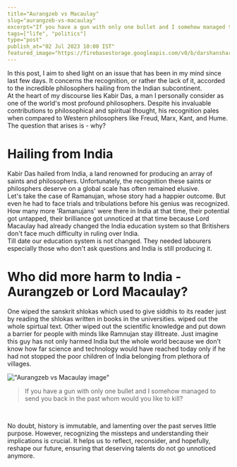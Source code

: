 ```yaml
---
title="Aurangzeb vs Macaulay"
slug="aurangzeb-vs-macaulay"
excerpt="If you have a gun with only one bullet and I somehow managed to send you back in the past whom would you like to kill?"
tags=["life", "politics"]
type="post"
publish_at="02 Jul 2023 10:00 IST"
featured_image="https://firebasestorage.googleapis.com/v0/b/darshansharma-ur.appspot.com/o/images%2FAurangzeb-vs-Macaulay.jpeg?alt=media&token=f32923b5-cc4f-49ee-b605-ce698801aabb"
---
```




In this post, I aim to shed light on an issue that has been in my mind since last few days. It concerns the recognition, or rather the lack of it, accorded to the incredible philosophers hailing from the Indian subcontinent.
<br>
At the heart of my discourse lies Kabir Das, a man I personally consider as one of the world's most profound philosophers. Despite his invaluable contributions to philosophical and spiritual thought, his recognition pales when compared to Western philosophers like Freud, Marx, Kant, and Hume. The question that arises is - why?

# Hailing from India
Kabir Das hailed from India, a land renowned for producing an array of saints and philosophers. Unfortunately, the recognition these saints or philosphers deserve on a global scale has often remained elusive.
<br>
Let's take the case of Ramanujan, whose story had a happier outcome. But even he had to face trials and tribulations before his genius was recognized. How many more 'Ramanujans' were there in India at that time, their potential got untapped, their brilliance got unnoticed at that time because Lord Macaulay had already changed the India education system so that Britishers don't face much difficulty in ruling over India. 
<br>
Till date our education system is not changed. They needed labourers especially those who don't ask questions and India is still producing it.

# Who did more harm to India - Aurangzeb or Lord Macaulay? 
One wiped the sanskrit shlokas which used to give siddhis to its reader just by reading the shlokas written in books in the universities. wiped out the whole spirtual text.
Other wiped out the scientific knowledge and put down a barrier for people with minds like Ramnujan stay illitreate. Just imagine this guy has not only harmed India but the whole world because we don't know how far science and technology would have reached today only if he had not stopped the poor children of India belonging from plethora of villages.
<br>

!["Aurangzeb vs Macaulay image"](https://firebasestorage.googleapis.com/v0/b/darshansharma-ur.appspot.com/o/images%2FAurangzeb-vs-Macaulay.jpeg?alt=media&token=f32923b5-cc4f-49ee-b605-ce698801aabb)

>If you have a gun with only one bullet and I somehow managed to send you back in the past whom would you like to kill?

<br>

No doubt, history is immutable, and lamenting over the past serves little purpose. However, recognizing the missteps and understanding their implications is crucial. It helps us to reflect, reconsider, and hopefully, reshape our future, ensuring that deserving talents do not go unnoticed anymore.
